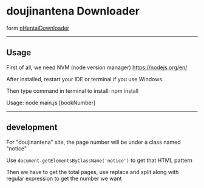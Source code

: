 # doujinantena Downloader

form [nHentaiDownloader](https://github.com/Darkborderman/nHentaiDownloader)

----

## Usage

First of all, we need NVM (node version manager) https://nodejs.org/en/

After installed, restart your IDE or terminal if you use Windows.

Then type command in terminal to install: npm install

Usage: node main.js [bookNumber]

----

## development

For "doujinantena" site, the page number will be under a class named "notice"

Use `document.getElementsByClassName('notice')` to get that HTML pattern

Then we have to get the total pages, use replace and split along with regular expression to get the number we want